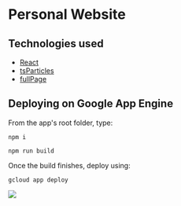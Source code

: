 # Personal Website

## Technologies used

- [React](https://github.com/facebook/react)
- [tsParticles](https://github.com/matteobruni/tsparticles)
- [fullPage](https://github.com/alvarotrigo/react-fullpage)

## Deploying on Google App Engine

From the app's root folder, type:

`npm i`

`npm run build`

Once the build finishes, deploy using:

`gcloud app deploy`

![](https://media.giphy.com/media/OqGW5PzH9S6CLzoxgJ/giphy.gif)
